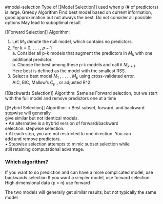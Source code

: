 #model-selection 
Type of [[Model Selection]] used when p (# of predictors) is large.
Greedy Algorithm
Find best model based on current information, good approximation but not always the best.
Do not consider all possible options
May lead to suboptimal result


[[Forward Selection]] Algorithm:  
1. Let $M_0$ denote the null model, which contains no predictors.  
2. For k = 0, . . . , $p-1$  
	a. Consider all p-k models that augment the predictors in $M_k$ with one additional predictor.  
	b. Choose the best among these p-k models and call it $M_{k+1}$.  
	Here best is defined as the model with the smallest RSS.  
3. Select a best model $M_1$ , . . . , $M_p$ using cross-validated error,  
	AIC, BIC, Mallow’s $C_p$ , or adjusted R^2

[[Backwards Selection]] Algorithm:
Same as Forward selection, but we start with the full model and remove predictors one at a time


[[Hybrid Selection]] Algorithm:
• Best subset, forward, and backward stepwise will generally  
give similar but not identical models.  
• An alternative is a hybrid version of forward/backward  
selection: stepwise selection.  
• At each step, you are not restricted to one direction. You can  
add and remove predictors.  
• Stepwise selection attempts to mimic subset selection while  
still retaining computational advantage.


### Which algorithm?
If you want to do prediction and can have a more complicated model, use backwards selection
If you want a simpler model, use forward selection.
High dimensional data (p > n) use forward

The two models will generally get similar results, but not typically the same model
